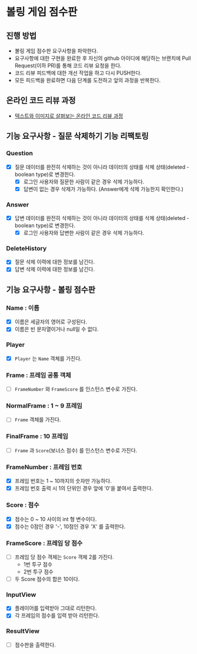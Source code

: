 # 볼링 게임 점수판
## 진행 방법
* 볼링 게임 점수판 요구사항을 파악한다.
* 요구사항에 대한 구현을 완료한 후 자신의 github 아이디에 해당하는 브랜치에 Pull Request(이하 PR)를 통해 코드 리뷰 요청을 한다.
* 코드 리뷰 피드백에 대한 개선 작업을 하고 다시 PUSH한다.
* 모든 피드백을 완료하면 다음 단계를 도전하고 앞의 과정을 반복한다.

## 온라인 코드 리뷰 과정
* [텍스트와 이미지로 살펴보는 온라인 코드 리뷰 과정](https://github.com/next-step/nextstep-docs/tree/master/codereview)

## 기능 요구사항 - 질문 삭제하기 기능 리팩토링
### Question
- [X] 질문 데이터를 완전히 삭제하는 것이 아니라 데이터의 상태를 삭제 상태(deleted - boolean type)로 변경한다.
    - [X] 로그인 사용자와 질문한 사람이 같은 경우 삭제 가능하다.
    - [X] 답변이 없는 경우 삭제가 가능하다. (Answer에게 삭제 가능한지 확인한다.)
    
### Answer
- [X] 답변 데이터를 완전히 삭제하는 것이 아니라 데이터의 상태를 삭제 상태(deleted - boolean type)로 변경한다.
    - [X] 로그인 사용자와 답변한 사람이 같은 경우 삭제 가능하다.
    
### DeleteHistory
- [X] 질문 삭제 이력에 대한 정보를 남긴다.
- [X] 답변 삭제 이력에 대한 정보를  남긴다.

## 기능 요구사항 - 볼링 점수판
### Name : 이름
- [X] 이름은 세글자의 영어로 구성된다.
- [X] 이름은 빈 문자열이거나 null일 수 없다.

### Player
- [X] `Player` 는 `Name` 객체를 가진다.

### Frame : 프레임 공통 객체
- [ ] `FrameNumber` 와 `FrameScore` 를 인스턴스 변수로 가진다.

### NormalFrame : 1 ~ 9 프레임
- [ ] `Frame` 객체를 가진다.

### FinalFrame : 10 프레임
- [ ] `Frame` 과 `Score`(보너스 점수) 를 인스턴스 변수로 가진다.

### FrameNumber : 프레임 번호
- [X] 프레임 번호는 1 ~ 10까지의 숫자만 가능하다.
- [X] 프레임 번호 출력 시 1의 단위인 경우 앞에 '0'을 붙여서 출력한다.

### Score : 점수
- [X] 점수는 0 ~ 10 사이의 int 형 변수이다.
- [X] 점수는 0점인 경우 '-', 10점인 경우 'X' 를 출력한다.

### FrameScore : 프레임 당 점수
- [ ] 프레임 당 점수 객체는 `Score` 객체 2를 가진다.
    - 1번 투구 점수
    - 2번 투구 점수
- [ ] 두 Score 점수의 합은 10이다.

### InputView
- [X] 플레이어를 입력받아 그대로 리턴한다.
- [X] 각 프레임의 점수를 입력 받아 리턴한다.

### ResultView
- [ ] 점수판을 출력한다.